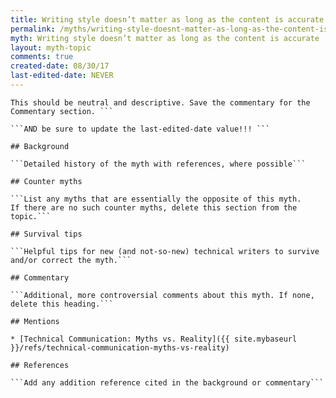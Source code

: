 ```yaml
---
title: Writing style doesn’t matter as long as the content is accurate
permalink: /myths/writing-style-doesnt-matter-as-long-as-the-content-is-accurate
myth: Writing style doesn’t matter as long as the content is accurate
layout: myth-topic
comments: true
created-date: 08/30/17
last-edited-date: NEVER
---
```


```A summary description of the myth--no more than a line or two. 
This should be neutral and descriptive. Save the commentary for the 
Commentary section. ```

```AND be sure to update the last-edited-date value!!! ```

## Background

```Detailed history of the myth with references, where possible```

## Counter myths

```List any myths that are essentially the opposite of this myth.
If there are no such counter myths, delete this section from the topic.```

## Survival tips

```Helpful tips for new (and not-so-new) technical writers to survive and/or correct the myth.```

## Commentary

```Additional, more controversial comments about this myth. If none, delete this heading.```

## Mentions

* [Technical Communication: Myths vs. Reality]({{ site.mybaseurl }}/refs/technical-communication-myths-vs-reality)

## References

```Add any addition reference cited in the background or commentary```


